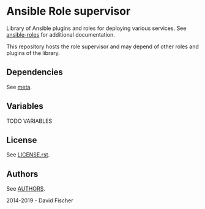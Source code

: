 # Ansible Role supervisor

Library of Ansible plugins and roles for deploying various services.
See [ansible-roles](https://github.com/davidfischer-ch/ansible-roles) for additional documentation.

This repository hosts the role supervisor and may depend of other roles and plugins of the library.

## Dependencies

See [meta](meta/main.yml).

## Variables

TODO VARIABLES

## License

See [LICENSE.rst](LICENSE.rst).

## Authors

See [AUTHORS](AUTHORS).

2014-2019 - David Fischer
